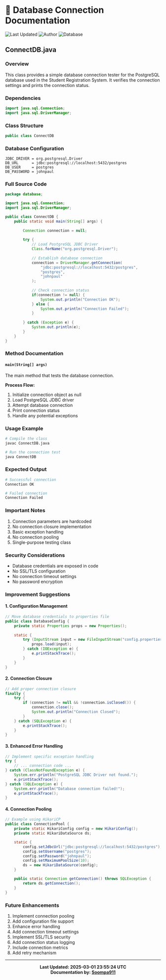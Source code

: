 
# 🔌 Database Connection Documentation
![Last Updated](https://img.shields.io/badge/Last%20Updated-2025--03--01%2023:55:24%20UTC-blue)
![Author](https://img.shields.io/badge/Author-Soompa911-green)
![Database](https://img.shields.io/badge/Database-PostgreSQL-blue)

## ConnectDB.java

### Overview
This class provides a simple database connection tester for the PostgreSQL database used in the Student Registration System. It verifies the connection settings and prints the connection status.

### Dependencies
```java
import java.sql.Connection;
import java.sql.DriverManager;
```

### Class Structure
```java
public class ConnectDB
```

### Database Configuration
```properties
JDBC_DRIVER = org.postgresql.Driver
DB_URL      = jdbc:postgresql://localhost:5432/postgres
DB_USER     = postgres
DB_PASSWORD = johnpaul
```

### Full Source Code
```java
package database;

import java.sql.Connection;
import java.sql.DriverManager;

public class ConnectDB {
    public static void main(String[] args) {
        
        Connection connection = null;
        
        try {
            // Load PostgreSQL JDBC Driver
            Class.forName("org.postgresql.Driver");
            
            // Establish database connection
            connection = DriverManager.getConnection(
                "jdbc:postgresql://localhost:5432/postgres",
                "postgres",
                "johnpaul"
            );
            
            // Check connection status
            if(connection != null) {
                System.out.println("Connection OK");
            } else {
                System.out.println("Connection Failed");
            }
            
        } catch (Exception e) {
            System.out.println(e);
        }
    }
}
```

### Method Documentation

#### `main(String[] args)`
The main method that tests the database connection.

**Process Flow:**
1. Initialize connection object as null
2. Load PostgreSQL JDBC driver
3. Attempt database connection
4. Print connection status
5. Handle any potential exceptions

### Usage Example
```bash
# Compile the class
javac ConnectDB.java

# Run the connection test
java ConnectDB
```

### Expected Output
```bash
# Successful connection
Connection OK

# Failed connection
Connection Failed
```

### Important Notes
1. Connection parameters are hardcoded
2. No connection closure implementation
3. Basic exception handling
4. No connection pooling
5. Single-purpose testing class

### Security Considerations
- Database credentials are exposed in code
- No SSL/TLS configuration
- No connection timeout settings
- No password encryption

### Improvement Suggestions

#### 1. Configuration Management
```java
// Move database credentials to properties file
public class DatabaseConfig {
    private static Properties props = new Properties();
    
    static {
        try (InputStream input = new FileInputStream("config.properties")) {
            props.load(input);
        } catch (IOException e) {
            e.printStackTrace();
        }
    }
}
```

#### 2. Connection Closure
```java
// Add proper connection closure
finally {
    try {
        if (connection != null && !connection.isClosed()) {
            connection.close();
            System.out.println("Connection Closed");
        }
    } catch (SQLException e) {
        e.printStackTrace();
    }
}
```

#### 3. Enhanced Error Handling
```java
// Implement specific exception handling
try {
    // ... connection code ...
} catch (ClassNotFoundException e) {
    System.err.println("PostgreSQL JDBC Driver not found.");
    e.printStackTrace();
} catch (SQLException e) {
    System.err.println("Database connection failed!");
    e.printStackTrace();
}
```

#### 4. Connection Pooling
```java
// Example using HikariCP
public class ConnectionPool {
    private static HikariConfig config = new HikariConfig();
    private static HikariDataSource ds;

    static {
        config.setJdbcUrl("jdbc:postgresql://localhost:5432/postgres");
        config.setUsername("postgres");
        config.setPassword("johnpaul");
        config.setMaximumPoolSize(10);
        ds = new HikariDataSource(config);
    }

    public static Connection getConnection() throws SQLException {
        return ds.getConnection();
    }
}
```

### Future Enhancements
1. Implement connection pooling
2. Add configuration file support
3. Enhance error handling
4. Add connection timeout settings
5. Implement SSL/TLS security
6. Add connection status logging
7. Include connection metrics
8. Add retry mechanism

---

<div align="center">

**Last Updated: 2025-03-01 23:55:24 UTC**  
**Documentation by: [Soompa911](https://github.com/Soompa911)**

</div>
